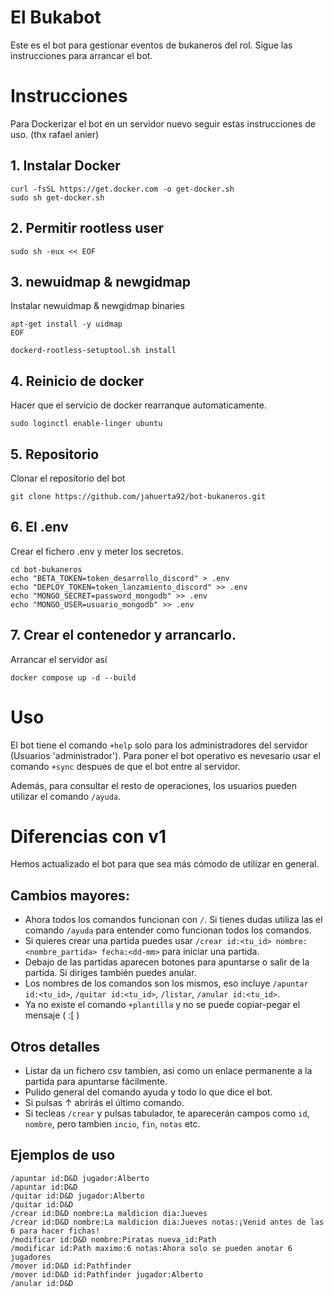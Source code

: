 # El Bukabot 
Este es el bot para gestionar eventos de bukaneros del rol. Sigue las instrucciones para arrancar el bot.

# Instrucciones 
Para Dockerizar el bot en un servidor nuevo seguir estas instrucciones de uso. (thx rafael anier)

## 1. Instalar Docker
```
curl -fsSL https://get.docker.com -o get-docker.sh
sudo sh get-docker.sh
```

## 2. Permitir rootless user
```
sudo sh -eux << EOF
```

## 3. newuidmap & newgidmap
Instalar newuidmap & newgidmap binaries
```
apt-get install -y uidmap
EOF

dockerd-rootless-setuptool.sh install
```

## 4. Reinicio de docker
Hacer que el servicio de docker rearranque automaticamente.
```
sudo loginctl enable-linger ubuntu
```

## 5. Repositorio
Clonar el repositorio del bot
```
git clone https://github.com/jahuerta92/bot-bukaneros.git
```

## 6. El .env
Crear el fichero .env y meter los secretos.
```
cd bot-bukaneros
echo "BETA_TOKEN=token_desarrollo_discord" > .env
echo "DEPLOY_TOKEN=token_lanzamiento_discord" >> .env
echo "MONGO_SECRET=password_mongodb" >> .env
echo "MONGO_USER=usuario_mongodb" >> .env
```

## 7. Crear el contenedor y arrancarlo.
Arrancar el servidor así
```
docker compose up -d --build
```

# Uso
El bot tiene el comando `+help` solo para los administradores del servidor (Usuarios 'administrador'). Para poner el bot operativo es nevesario usar el comando `+sync` despues de que el bot entre al servidor.

Además, para consultar el resto de operaciones, los usuarios pueden utilizar el comando `/ayuda`.

# Diferencias con v1
Hemos actualizado el bot para que sea más cómodo de utilizar en general.

## Cambios mayores:
- Ahora todos los comandos funcionan con `/`. Si tienes dudas utiliza las el comando `/ayuda` para entender como funcionan todos los comandos.
- Si quieres crear una partida puedes usar `/crear id:<tu_id> nombre:<nombre_partida> fecha:<dd-mm>` para iniciar una partida.
- Debajo de las partidas aparecen botones para apuntarse o salir de la partida. Si diriges también puedes anular.
- Los nombres de los comandos son los mismos, eso incluye `/apuntar id:<tu_id>`, `/quitar id:<tu_id>`, `/listar`, `/anular id:<tu_id>`.
- Ya no existe el comando `+plantilla` y no se puede copiar-pegar el mensaje ( :[ )

## Otros detalles
- Listar da un fichero csv tambien, asi como un enlace permanente a la partida para apuntarse fácilmente.
- Pulido general del comando ayuda y todo lo que dice el bot.
- Si pulsas ↑ abrirás el último comando.
- Si tecleas `/crear` y pulsas tabulador, te aparecerán campos como `id`, `nombre`, pero tambien `incio`, `fin`, `notas` etc.

## Ejemplos de uso
```
/apuntar id:D&D jugador:Alberto
/apuntar id:D&D
/quitar id:D&D jugador:Alberto 
/quitar id:D&D
/crear id:D&D nombre:La maldicion dia:Jueves
/crear id:D&D nombre:La maldicion dia:Jueves notas:¡Venid antes de las 6 para hacer fichas!
/modificar id:D&D nombre:Piratas nueva_id:Path
/modificar id:Path maximo:6 notas:Ahora solo se pueden anotar 6 jugadores
/mover id:D&D id:Pathfinder
/mover id:D&D id:Pathfinder jugador:Alberto
/anular id:D&D
```